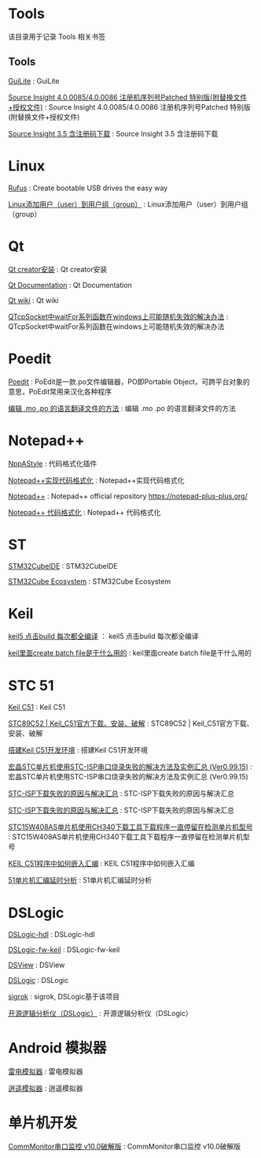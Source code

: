 # Tools
该目录用于记录 Tools 相关书签

## Tools

[GuiLite](https://gitee.com/mirrors/GuiLite) : GuiLite 

[Source Insight 4.0.0085/4.0.0086 注册机序列号Patched 特别版(附替换文件+授权文件)](https://www.jb51.net/softs/548809.html) : Source Insight 4.0.0085/4.0.0086 注册机序列号Patched 特别版(附替换文件+授权文件) 

[Source Insight 3.5 含注册码下载](http://www.121down.com/soft/softview-24033.html) : Source Insight 3.5 含注册码下载 


# Linux
[Rufus](http://rufus.ie/) : Create bootable USB drives the easy way 

[Linux添加用户（user）到用户组（group）](https://www.cnblogs.com/linuxde/p/8719487.html) : Linux添加用户（user）到用户组（group）

# Qt
[Qt creator安装](https://blog.csdn.net/qingyunshizi2014/article/details/80618044) : Qt creator安装 

[Qt Documentation](https://doc.qt.io/) : Qt Documentation

[Qt wiki](https://wiki.qt.io/Main) : Qt wiki

[QTcpSocket中waitFor系列函数在windows上可能随机失效的解决办法](https://blog.csdn.net/EightSnow/article/details/90524215) : QTcpSocket中waitFor系列函数在windows上可能随机失效的解决办法

# Poedit

[Poedit](https://baike.baidu.com/item/Poedit/8966731?fr=aladdin) : PoEdit是一款.po文件编辑器，PO即Portable Object，可跨平台对象的意思，PoEdit常用来汉化各种程序

[编辑 .mo .po 的语言翻译文件的方法](https://www.jianshu.com/p/7579bc4dff45) : 编辑 .mo .po 的语言翻译文件的方法 


# Notepad++

[NppAStyle](https://github.com/ywx/NppAStyle/releases) : 代码格式化插件

[Notepad++实现代码格式化](https://blog.csdn.net/iefenghao/article/details/88817683) : Notepad++实现代码格式化 

[Notepad++](https://github.com/notepad-plus-plus/notepad-plus-plus) : Notepad++ official repository https://notepad-plus-plus.org/

[Notepad++ 代码格式化](https://blog.csdn.net/vv1025/article/details/93321269) : Notepad++ 代码格式化 



# ST

[STM32CubeIDE](https://my.st.com/content/my_st_com/zh/products/development-tools/software-development-tools/stm32-software-development-tools/stm32-ides/stm32cubeide.html#) : STM32CubeIDE

[STM32Cube Ecosystem](https://my.st.com/content/my_st_com/zh/stm32cube-ecosystem.html) : STM32Cube Ecosystem 


# Keil

[keil5 点击build 每次都全编译](https://blog.csdn.net/sq2013317/article/details/78264673) ： keil5 点击build 每次都全编译 

[keil里面create batch file是干什么用的](https://zhidao.baidu.com/question/327719318230861445.html) : keil里面create batch file是干什么用的 


# STC 51

[Keil C51](http://www.keil.com/fid/kxszevwlgtwj1w1gw3w1a6s31rxysy2wiicqd1/files/eval/c51v960a.exe) : Keil C51 

[STC89C52 | Keil_C51官方下载、安装、破解](http://www.luyixian.cn/news_show_10109.aspx) : STC89C52 | Keil_C51官方下载、安装、破解

[搭建Keil C51开发环境](https://www.cnblogs.com/lulipro/p/10685032.html) : 搭建Keil C51开发环境 

[宏晶STC单片机使用STC-ISP串口烧录失败的解决方法及实例汇总 (Ver0.99.15)](https://blog.csdn.net/opshres169/article/details/51792473?utm_medium=distribute.pc_relevant.none-task-blog-baidujs-2) : 宏晶STC单片机使用STC-ISP串口烧录失败的解决方法及实例汇总 (Ver0.99.15) 

[STC-ISP下载失败的原因与解决汇总](https://blog.csdn.net/dcx1205/article/details/9986011?utm_medium=distribute.pc_relevant.none-task-blog-BlogCommendFromMachineLearnPai2-1.nonecase&depth_1-utm_source=distribute.pc_relevant.none-task-blog-BlogCommendFromMachineLearnPai2-1.nonecase) : STC-ISP下载失败的原因与解决汇总 

[STC-ISP下载失败的原因与解决汇总](https://blog.csdn.net/dcx1205/article/details/9986011?utm_medium=distribute.pc_relevant.none-task-blog-BlogCommendFromMachineLearnPai2-1.nonecase&depth_1-utm_source=distribute.pc_relevant.none-task-blog-BlogCommendFromMachineLearnPai2-1.nonecase) : STC-ISP下载失败的原因与解决汇总 

[STC15W408AS单片机使用CH340下载工具下载程序一直停留在检测单片机型号](https://blog.csdn.net/m0_38012497/article/details/96871293) : STC15W408AS单片机使用CH340下载工具下载程序一直停留在检测单片机型号 

[KEIL C51程序中如何嵌入汇编](https://www.cnblogs.com/shirishiqi/p/5566424.html) : KEIL C51程序中如何嵌入汇编 

[51单片机汇编延时分析](https://blog.csdn.net/xinzhiya001/article/details/55001751) : 51单片机汇编延时分析



# DSLogic

[DSLogic-hdl](https://github.com/DreamSourceLab/DSLogic-hdl) : DSLogic-hdl 

[DSLogic-fw-keil](https://github.com/DreamSourceLab/DSLogic-fw-keil) : DSLogic-fw-keil 

[DSView](https://github.com/DreamSourceLab/DSView/tree/master/DSView) : DSView 

[DSLogic](https://dreamsourcelab.cn/) : DSLogic 

[sigrok](https://github.com/sigrokproject) : sigrok, DSLogic基于该项目

[开源逻辑分析仪（DSLogic）](https://blog.csdn.net/hxkrrzq/article/details/89418968) : 开源逻辑分析仪（DSLogic） 


# Android 模拟器

[雷电模拟器](http://www.ldmnq.com/ldy/baidu.html?bd_vid=8233275465790963057) : 雷电模拟器

[逍遥模拟器](http://www.xyaz.cn/index2.html) : 逍遥模拟器 


# 单片机开发

[CommMonitor串口监控 v10.0破解版](http://www.ddooo.com/softdown/133440.htm) : CommMonitor串口监控 v10.0破解版 




